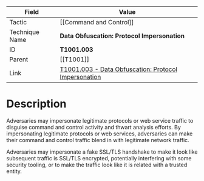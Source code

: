 
|Field|Value|
|---|---|
|Tactic|[[Command and Control]]|
|Technique Name|**Data Obfuscation: Protocol Impersonation**|
|ID|**T1001.003**|
|Parent|[[T1001]]|
|Link|[T1001.003 - Data Obfuscation: Protocol Impersonation](https://attack.mitre.org/techniques/T1001/003)|

# Description

Adversaries may impersonate legitimate protocols or web service traffic to disguise command and control activity and thwart analysis efforts. By impersonating legitimate protocols or web services, adversaries can make their command and control traffic blend in with legitimate network traffic.  

Adversaries may impersonate a fake SSL/TLS handshake to make it look like subsequent traffic is SSL/TLS encrypted, potentially interfering with some security tooling, or to make the traffic look like it is related with a trusted entity. 